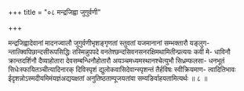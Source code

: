 +++
title = "०८ मन्द्रजिह्वा जुगुर्वणी"

+++

मन्द्रजिह्वादेवानां मादनज्वालौ जुगुर्वणीभृशङ्गृणतां स्तुवतां यजमानानां सम्भक्तारौ यङ्लुग- न्तात्क्विपिछान्दसीरूपसिद्धिः तस्मिन्नुपपदे वनतेश्छन्दसिवनसनरक्षिमथामितीन्प्रत्ययः कवी मे- धाविनौ क्रान्तदर्शिनौ दैव्याहोतारा देवसम्बन्धिनौहोतारौ अयञ्चमध्यमस्थानश्चेत्युभौ सिध्रम्फलसा- धनभूतं सिधेःस्फायितञ्चीत्यादिनारक् दिविस्पृशं द्युलोकवासिदेवान्स्पृशन्तं तैर्हविषः स्वीक्रियमाण- त्वादितिभावः ईदृशन्नोऽस्मदीयमिमंयज्ञंअद्ययक्षतां अनुतिष्ठताम्पूजयतांवा सम्यङिर्वाहयतामित्यर्थः ॥ ८ ॥